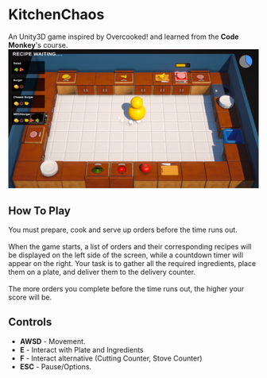 # KitchenChaos
An Unity3D game inspired by Overcooked! and learned from the **Code Monkey**'s course.</br>
![Game Play Image](/Images/GamePlay.png)
## How To Play
You must prepare, cook and serve up orders before the time runs out.</br></br>
When the game starts, a list of orders and their corresponding recipes will be displayed on the left side of the screen, while a countdown timer will appear on the right. Your task is to gather all the required ingredients, place them on a plate, and deliver them to the delivery counter.</br></br>
The more orders you complete before the time runs out, the higher your score will be.
## Controls
- **AWSD** - Movement.
- **E** - Interact with Plate and Ingredients
- **F** - Interact alternative (Cutting Counter, Stove Counter) 
- **ESC** - Pause/Options.
